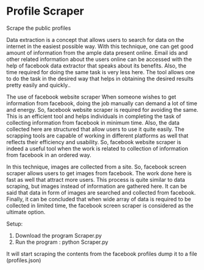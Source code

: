 # Profile Scraper
Scrape the public profiles


Data extraction is a concept that allows users to search for data on the internet in the easiest possible way. With this technique, one can get good amount of information from the ample data present online. Email ids and other related information about the users online can be accessed with the help of facebook data extractor that speaks about its benefits. Also, the time required for doing the same task is very less here. The tool allows one to do the task in the desired way that helps in obtaining the desired results pretty easily and quickly..


The use of facebook website scraper
When someone wishes to get information from facebook, doing the job manually can demand a lot of time and energy. So, facebook website scraper is required for avoiding the same. This is an efficient tool and helps individuals in completing the task of collecting information from facebook in minimum time. Also, the data collected here are structured that allow users to use it quite easily. The scrapping tools are capable of working in different platforms as well that reflects their efficiency and usability. So, facebook website scraper is indeed a useful tool when the work is related to collection of information from facebook in an ordered way.


In this technique, images are collected from a site. So, facebook screen scraper allows users to get images from facebook. The work done here is fast as well that attract more users. This process is quite similar to data scraping, but images instead of information are gathered here. It can be said that data in form of images are searched and collected from facebook. Finally, it can be concluded that when wide array of data is required to be collected in limited time, the facebook screen scraper is considered as the ultimate option.



Setup:

1) Download the program Scraper.py
2) Run the program : python Scraper.py

It will start scraping the contents from the facebook profiles dump it to a file (profiles.json)
